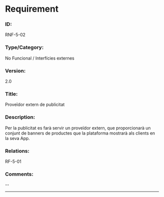 # Requirement

### ID:
RNF-5-02

### Type/Category:
No Funcional / Interfícies externes

### Version:
2.0

### Title:
Proveïdor extern de publicitat

### Description:
Per la publicitat es farà servir un proveïdor extern, que proporcionarà un conjunt de banners de productes que la plataforma mostrarà als clients en la seva App.

### Relations:
RF-5-01

### Comments:
--

---